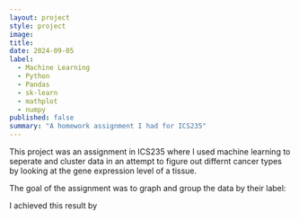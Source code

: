 ```yaml
---
layout: project
style: project
image:
title: 
date: 2024-09-05
label:
  - Machine Learning
  - Python
  - Pandas
  - sk-learn
  - mathplot
  - numpy
published: false
summary: "A homework assignment I had for ICS235"
---
```


This project was an assignment in ICS235 where I used machine learning to seperate and cluster data in an attempt to figure out differnt cancer types by looking at the gene expression level of a tissue. 

The goal of the assignment was to graph and group the data by their label:
<image>

I achieved this result by 
